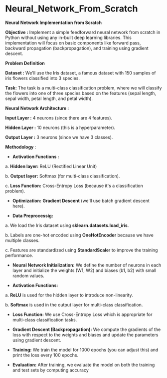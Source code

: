 # Neural_Network_From_Scratch

**Neural Network Implementation from Scratch**

**Objective :** Implement a simple feedforward neural network from scratch in Python without using any in-built deep learning libraries. This implementation will focus on basic components like forward pass, backward propagation (backpropagation), and training using gradient descent.

**Problem Definition**

**Dataset :** We'll use the Iris dataset, a famous dataset with 150 samples of iris flowers classified into 3 species.

**Task:** The task is a multi-class classification problem, where we will classify the flowers into one of three species based on the features (sepal length, sepal width, petal length, and petal width).

**Neural Network Architecture :**

**Input Layer :** 4 neurons (since there are 4 features).

**Hidden Layer :** 10 neurons (this is a hyperparameter).

**Output Layer :** 3 neurons (since we have 3 classes).

**Methodology** :

* **Activation Functions :**

 a. **Hidden layer:** ReLU (Rectified Linear Unit)

 b. **Output layer:** Softmax (for multi-class classification).

 c. **Loss Function:** Cross-Entropy Loss (because it's a classification problem).


 * **Optimization:** **Gradient Descent** (we'll use batch gradient descent here).

* **Data Preprocessig:**

 a. We load the Iris dataset using **sklearn.datasets.load_iris**.

 b. Labels are one-hot encoded using **OneHotEncoder** because we have multiple classes.

 c. Features are standardized using **StandardScale**r to improve the training performance.

* **Neural Network Initialization:** We define the number of neurons in each layer and initialize the weights (W1, W2) and biases (b1, b2) with small random values.

* **Activation Functions:**

 a. **ReLU** is used for the hidden layer to introduce non-linearity.

 b. **Softmax** is used in the output layer for multi-class classification.

* **Loss Function:** We use Cross-Entropy Loss which is appropriate for multi-class classification tasks.

* **Gradient Descent (Backpropagation):** We compute the gradients of the loss with respect to the weights and biases and update the parameters using gradient descent.

* **Training:** We train the model for 1000 epochs (you can adjust this) and print the loss every 100 epochs.
 
* **Evaluation:** After training, we evaluate the model on both the training and test sets by computing 
accuracy
